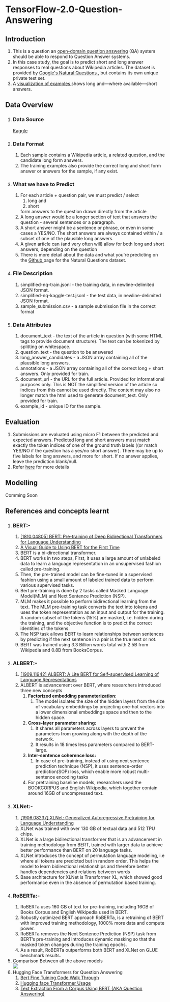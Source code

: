 # TensorFlow-2.0-Question-Answering

## Introduction
<ol>
  <li>This is a question an <a href = "https://en.wikipedia.org/wiki/Question_answering">open-domain question answering</a> (QA) system should be able to respond to Question Answer systems.</li>
  <li>In this case study, the goal is to predict short and long answer responses to real questions about Wikipedia articles. The dataset is provided by <a href = "https://ai.google.com/research/NaturalQuestions/dataset">Google's Natural Questions </a>, but contains its own unique private test set. </li>
  <li>A <a href="https://ai.google.com/research/NaturalQuestions/visualization">visualization of examples </a>shows long and—where available—short answers.</li>
</ol>
    
## Data Overview
<ol>
	<li><h3>Data Source</h3> <a href="https://www.kaggle.com/c/tensorflow2-question-answering/data"> Kaggle</a></li>
  <li> 
    <h3> Data Format </h3> 
        <ol>
          	<li> 
          		Each sample contains a Wikipedia article, a related question, and the candidate long form answers. 
      		</li>
          	<li> 
          	    The training examples also provide the correct long and short form answer or answers for the sample, if any exist.
          	</li>
        </ol>
  </li>
  <li>	
    <h3> What we have to Predict </h3>
        <ol>
          <li> 
            For each article + question pair, we must predict / select 
              <ol>
                <li> long and </li>
                <li> short </li>
              </ol>
            form answers to the question drawn directly from the article 
          </li>
          <li>  
             A long answer would be a longer section of text that answers the question - several sentences or a paragraph.  
       	  </li>
          <li> 
             A short answer might be a sentence or phrase, or even in some cases a YES/NO. The short answers are always contained within / a subset of one of the plausible long answers. 
          </li>
          <li> 
          	A given article can (and very often will) allow for both long and short answers, depending on the question
          </li>
          <li> 
          	There is more detail about the data and what you're predicting on the <a href="https://github.com/google-research-datasets/natural-questions/blob/master/README.md">Github </a> page for the Natural Questions dataset.
          </li></ol> 
      
  </li>
  <li>
    <h3> File Description </h3> 
      <ol>
          <li>	simplified-nq-train.jsonl - the training data, in newline-delimited JSON format. </li>
          <li> simplified-nq-kaggle-test.jsonl - the test data, in newline-delimited JSON format. </li>
          <li> sample_submission.csv - a sample submission file in the correct format</li>
      </ol> 
  </li>  
  <li>
  	<h3>Data Attributes</h3>
  	<ol>
  	<li>document_text - the text of the article in question (with some HTML tags to provide document structure). The text can be tokenized by splitting on whitespace.</li>
  	<li>question_text - the question to be answered</li>
  	<li>long_answer_candidates - a JSON array containing all of the plausible long answers.</li>
	<li>annotations - a JSON array containing all of the correct long + short answers. Only provided for train.</li>
	<li>document_url - the URL for the full article. Provided for informational purposes only. This is NOT the simplified version of the article so indices from this cannot be used directly. The content may also no longer match the html used to generate document_text. Only provided for train.</li>
	<li>example_id - unique ID for the sample.</li></ol>
</ol>

## Evaluation
<ol>
	<li> Submissions are evaluated using micro F1 between the predicted and expected answers. Predicted long and short answers must match exactly the token indices of one of the ground truth labels ((or match YES/NO if the question has a yes/no short answer). There may be up to five labels for long answers, and more for short. If no answer applies, leave the prediction blank/null.</li>
	<li> Refer <a href = "https://www.kaggle.com/c/tensorflow2-question-answering/overview/evaluation">here</a> for more details </li>

</ol>



## Modelling 
Comming Soon




## References and concepts learnt
<ol>
	<li>
		<h3>BERT:-</h3>
			<ol>
				<li><a href="https://arxiv.org/abs/1810.04805">[1810.04805] BERT: Pre-training of Deep Bidirectional Transformers for Language Understanding</a></li>
				<li><a href="http://jalammar.github.io/a-visual-guide-to-using-bert-for-the-first-time/">	A Visual Guide to Using BERT for the First Time</a></li>
				<li>BERT is a bi-directional transformer.</li>
				<li> BERT works in two steps, First, it uses a large amount of unlabeled data to learn a language representation in an unsupervised fashion called pre-training.</li>
				<li> Then, the pre-trained model can be fine-tuned in a supervised fashion using a small amount of labeled trained data to perform various supervised tasks.</li>
				<li> Bert pre-training is done by 2 tasks called Masked Language Model(MLM) and Next Sentence Prediction (NSP). </li>
				<li> MLM makes it possible to perform bidirectional learning from the text.  The MLM pre-training task converts the text into tokens and uses the token representation as an input and output for the training. A random subset of the tokens (15%) are masked, i.e. hidden during the training, and the objective function is to predict the correct identities of the tokens.	</li>
				<li> The NSP task allows BERT to learn relationships between sentences by predicting if the next sentence in a pair is the true next or not.</li>
				<li> BERT was trained using 3.3 Billion words total with 2.5B from Wikipedia and 0.8B from BooksCorpus.</li>
			</ol>
	</li>
	<li>
		<h3> ALBERT:-</h3>
			<ol>
				<li><a href="https://arxiv.org/abs/1909.11942"> [1909.11942] ALBERT: A Lite BERT for Self-supervised Learning of Language Representations</a></li>
				<li> ALBERT is advancement over BERT, where researchers introduced three new concepts
					<ol>
						<li>
							<b> Factorized embedding parameterization: </b>
							<ol>
								<li> The model isolates the size of the hidden layers from the size of vocabulary embeddings by projecting one-hot vectors into a lower dimensional embeddings space and then to the hidden space.</li>
							</ol>
						</li>
						<li>
							<b>	Cross-layer parameter sharing: </b>
							<ol>
								<li> It shares all parameters across layers to prevent the parameters from growing along with the depth of the network.</li>
								<li> It results in 18 times less parameters compared to BERT-large.</li>
							</ol>
						</li>
						<li>
							<b>  Inter-sentence coherence loss: </b>
							<ol>
								<li> In case of pre-training, instead of using next sentence prediction technique (NSP), it uses sentence-order prediction(SOP) loss, which enable more robust multi-sentence encoding tasks</li>
							</ol>
						</li>
						<li>
							 For pretraining baseline models, researchers used the BOOKCORPUS and English Wikipedia, which together contain around 16GB of uncompressed text.
						</li>
					</ol>
				</li></ol>
	</li>
	<li>
		 <h3>XLNet:-</h3>
			<ol>
				<li><a href="https://arxiv.org/abs/1906.08237"> [1906.08237] XLNet: Generalized Autoregressive Pretraining for Language Understanding</a></li>
				<li>  XLNet was trained with over 130 GB of textual data and 512 TPU chips.</li>
				<li> XLNet is a large bidirectional transformer that is an advancement in training methodology from BERT, trained with larger data to achieve better performance than BERT on 20 language tasks.</li>
				<li> XLNet introduces the concept of permutation language modeling, i.e where all tokens are predicted but in random order.  This helps the model to learn bidirectional relationships and therefore better handles dependencies and relations between words</li>
				<li> Base architecture for XLNet is Transformer XL, which showed good performance even in the absence of permutation based training. </li>
			</ol>
	</li>
	<li>
		<h3>RoBERTa:-</h3>
			<ol>
				<li> RoBERTa uses 160 GB of text for pre-training, including 16GB of Books Corpus and English Wikipedia used in BERT.</li>
				<li> Robustly optimized BERT approach RoBERTa, is a retraining of BERT with improved training methodology, 1000% more data and compute power. </li>
				<li> RoBERTa removes the Next Sentence Prediction (NSP) task from BERT’s pre-training and introduces dynamic masking so that the masked token changes during the training epochs.</li>
				<li> As a result, RoBERTa outperforms both BERT and XLNet on GLUE benchmark results.</li>
			</ol>
	</li> 
	<li>
		Comparison Between all the above models<br><img src="https://github.com/VinitSR7/TensorFlow-2.0-Question-Answering-/blob/master/PDF/Picture1.jpg?raw=true"></li>
	<li>
		Hugging Face Transformers for Question Answering
		<ol>
			<li>
				<a href="https://www.appliedaicourse.com/lecture/11/applied-machine-learning-online-course/4216/code-walkthrough-bert-questionanswering-system/8/module-8-neural-networks-computer-vision-and-deep-learning">Bert Fine Tuining Code Walk Through</a>
			</li>
			<li>
				<a href="https://huggingface.co/transformers/usage.html">Hugging face Transformer Usage</a>
			</li>
			<li><a href="https://www.youtube.com/watch?v=XaQ0CBlQ4cY"> Text Extraction From a Corpus Using BERT (AKA Question Answering)</a></li>
		</ol> 
	</li>
</ol>
 
